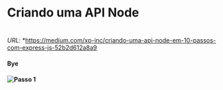 # Criando uma API Node <h1>
  
*URL*: *https://medium.com/xp-inc/criando-uma-api-node-em-10-passos-com-express-js-52b2d612a8a9 <h4>
  
  
  #### Bye <h4>![Passo 1]( https://pipz.com/static/images/blog/eddie.png)
  
  
  
  
 
